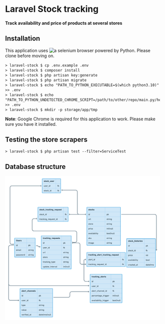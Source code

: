 # Laravel Stock tracking
#### Track availability and price of products at several stores

## Installation
This application uses ![a selenium browser powered by Python](https://github.com/XbNz/python-selenium). Please clone before moving on.

```shell
> laravel-stock $ cp .env.example .env
> laravel-stock $ composer install
> laravel-stock $ php artisan key:generate
> laravel-stock $ php artisan migrate
> laravel-stock $ echo "PATH_TO_PYTHON_EXECUTABLE=$(which python3.10)" >> .env
> laravel-stock $ echo "PATH_TO_PYTHON_UNDETECTED_CHROME_SCRIPT=/path/to/other/repo/main.py/here" >> .env
> laravel-stock $ mkdir -p storage/app/tmp
```
**Note**: Google Chrome is required for this application to work. Please make sure you have it installed.

## Testing the store scrapers
```shell
> laravel-stock $ php artisan test --filter=ServiceTest
```

## Database structure
![img.png](Art/img.png)
